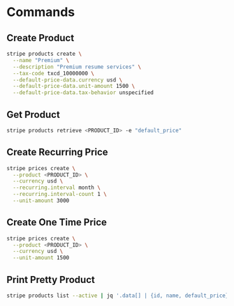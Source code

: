 # Commands

## Create Product

```bash
stripe products create \
  --name "Premium" \
  --description "Premium resume services" \
  --tax-code txcd_10000000 \
  --default-price-data.currency usd \
  --default-price-data.unit-amount 1500 \
  --default-price-data.tax-behavior unspecified
```

## Get Product

```bash
stripe products retrieve <PRODUCT_ID> -e "default_price"
```

## Create Recurring Price

```bash
stripe prices create \
  --product <PRODUCT_ID> \
  --currency usd \
  --recurring.interval month \
  --recurring.interval-count 1 \
  --unit-amount 3000
```

## Create One Time Price

```bash
stripe prices create \
  --product <PRODUCT_ID> \
  --currency usd \
  --unit-amount 1500
```

## Print Pretty Product

```bash
stripe products list --active | jq '.data[] | {id, name, default_price}'
```
